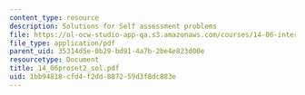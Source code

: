 ```yaml
---
content_type: resource
description: Solutions for Self assessment problems
file: https://ol-ocw-studio-app-qa.s3.amazonaws.com/courses/14-06-intermediate-macroeconomic-theory-spring-2004/1bb94818cfd4f2dd887259d3f8dc883e_14_06proset2_sol.pdf
file_type: application/pdf
parent_uid: 35314d5e-0b29-bd91-4a7b-2be4e823d00e
resourcetype: Document
title: 14_06proset2_sol.pdf
uid: 1bb94818-cfd4-f2dd-8872-59d3f8dc883e
---
```

